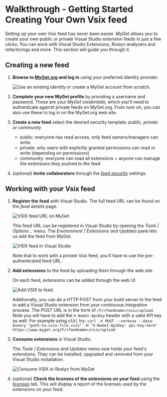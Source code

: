 # Walkthrough - Getting Started Creating Your Own Vsix feed

Setting up your own Vsix feed has never been easier. MyGet allows you to create your own public or private Visual Studio extension feeds in just a few clicks. You can work with Visual Studio Extensions, Roslyn analyzers and refactorings and more. This section will guide you through it.

## Creating a new feed

1. **Browse to [MyGet.org][1] and log in** using your preferred identity provider.

	![Use an existing identity or create a MyGet account from scratch.](/docs/walkthrough/Images/authenticate.png)

2. **Complete your new MyGet profile** by providing a username and password. These are your *MyGet credentials*, which you'll need to authenticate against private feeds on MyGet.org. From now on, you can also use these to log in on the MyGet.org web site.

3. **Create a new feed** select the desired security template: *public, private or community*

	* public: everyone has read access, only feed owners/managers can write
	* private: only users with explicitly granted permissions can read or write (depending on permissions)
	* community: everyone can read all extensions + anyone can manage the extensions they pushed to the feed

4. (optional) **Invite collaborators** through the *[feed security][2]* settings.

## Working with your Vsix feed

1. **Register the feed** with Visual Studio. The full feed URL can be found on the *feed details* page.

	![VSIX feed URL on MyGet](/docs/walkthrough/Images/vsix-feed-details.png)

	This feed URL can be registered in Visual Studio by opening the _Tools | Options..._ menu. The _Environment | Extensions and Updates_ pane lets us add the feed from MyGet.

	![VSIX feed in Visual Studio](/docs/walkthrough/Images/vsix-vs-options.png)

	Note that to work with a _private_ Vsix feed, you'll have to use the pre-authenticated feed URL.

2. **Add extensions** to the feed by uploading them through the web site.

	On each feed, extensions can be added through the web UI.

	![Add VSIX to feed](/docs/walkthrough/Images/add-vsix.png)

	Additionally, you can do a HTTP POST from your build server to the feed to add a Visual Studio extension from your continuous integration process. The POST URL is in the form of `/F/<feedname>/vsix/upload`. Note you will have to add the `X-NuGet-ApiKey` header with a valid API key as well. For example using cUrl, try:
	`curl -X POST --verbose --data-binary "path-to-vsix-file.vsix" -H "X-NuGet-ApiKey: api-key-here" https://www.myget.org/F/<feedname>/vsix/upload`

3. **Consume extensions** in Visual Studio.

	The _Tools | Extensions and Updates_ menu now holds your feed's extensions. They can be installed, upgraded and removed from your Visual Studio installation.

	![Consume VSIX or Roslyn from MyGet](/docs/walkthrough/Images/vsix-consume.png)

4. (optional) **Check the licenses of the extensions on your feed** using the *[licenses][3]* tab. This will display a report of the licenses used by the extensions on your feed.

[1]: https://www.myget.org
[2]: https://docs.myget.org/docs/reference/feed-security
[3]: https://docs.myget.org/docs/reference/license-analysis
